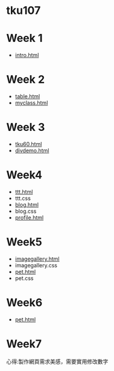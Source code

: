 # tku107

# Week 1
* [intro.html](http://127.0.0.1:1391/tku107/w01/intro.html)
# Week 2
* [table.html](http://127.0.0.1:1391/tku107/w02/table.html)
* [myclass.html](http://127.0.0.1:1391/tku107/w02/%E8%AA%B2%E8%A1%A8.html)
# Week 3
* [tku60.html](http://127.0.0.1:1391/tku107/w03/tku60.html)
* [divdemo.html](http://127.0.0.1:1391/tku107/w03/goal.html)

# Week4
* [ttt.html](http://127.0.0.1:1391/tku107/w04/ttt.html)
* ttt.css
* [blog.html](http://127.0.0.1:1391/tku107/w04/blog.html)
* blog.css
* [profile.html](http://127.0.0.1:1391/tku107/w04/profile.html)
# Week5
* [imagegallery.html](http://127.0.0.1:1391/tku107/w05/imagegallery/imagegallery.html)
* imagegallery.css
* [pet.html](http://127.0.0.1:1391/tku107/w05/pet/pet.html)
* pet.css
# Week6
* [pet.html](file:///D:/tku107/w05/pet/pet.html)
# Week7
<!--stackedit_data:
eyJoaXN0b3J5IjpbLTc2NzExNTM4LDIwODU1MjkxNDEsMjE0Mj
QxNDQwOF19
-->
心得:製作網頁需求美感，需要實用修改數字
